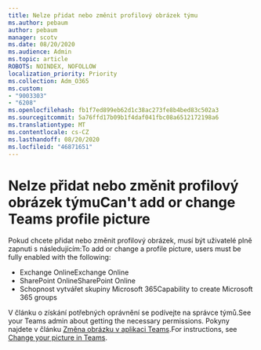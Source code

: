 ```yaml
---
title: Nelze přidat nebo změnit profilový obrázek týmu
ms.author: pebaum
author: pebaum
manager: scotv
ms.date: 08/20/2020
ms.audience: Admin
ms.topic: article
ROBOTS: NOINDEX, NOFOLLOW
localization_priority: Priority
ms.collection: Adm_O365
ms.custom:
- "9003303"
- "6208"
ms.openlocfilehash: fb1f7ed899eb62d1c38ac273fe8b4bed83c502a3
ms.sourcegitcommit: 5a76ffd17b09b1f4daf041fbc08a6512172198a6
ms.translationtype: MT
ms.contentlocale: cs-CZ
ms.lasthandoff: 08/20/2020
ms.locfileid: "46871651"
---
```

# <a name="cant-add-or-change-teams-profile-picture"></a><span data-ttu-id="ebb19-102">Nelze přidat nebo změnit profilový obrázek týmu</span><span class="sxs-lookup"><span data-stu-id="ebb19-102">Can't add or change Teams profile picture</span></span>

<span data-ttu-id="ebb19-103">Pokud chcete přidat nebo změnit profilový obrázek, musí být uživatelé plně zapnuti s následujícím:</span><span class="sxs-lookup"><span data-stu-id="ebb19-103">To add or change a profile picture, users must be fully enabled with the following:</span></span>

- <span data-ttu-id="ebb19-104">Exchange Online</span><span class="sxs-lookup"><span data-stu-id="ebb19-104">Exchange Online</span></span>
- <span data-ttu-id="ebb19-105">SharePoint Online</span><span class="sxs-lookup"><span data-stu-id="ebb19-105">SharePoint Online</span></span>
- <span data-ttu-id="ebb19-106">Schopnost vytvářet skupiny Microsoft 365</span><span class="sxs-lookup"><span data-stu-id="ebb19-106">Capability to create Microsoft 365 groups</span></span>

<span data-ttu-id="ebb19-107">V článku o získání potřebných oprávnění se podívejte na správce týmů.</span><span class="sxs-lookup"><span data-stu-id="ebb19-107">See your Teams admin about getting the necessary permissions.</span></span> <span data-ttu-id="ebb19-108">Pokyny najdete v článku [Změna obrázku v aplikaci Teams](https://support.microsoft.com/office/change-your-picture-in-teams-7a711943-9248-420e-b814-c071aa8d9b9c).</span><span class="sxs-lookup"><span data-stu-id="ebb19-108">For instructions, see [Change your picture in Teams](https://support.microsoft.com/office/change-your-picture-in-teams-7a711943-9248-420e-b814-c071aa8d9b9c).</span></span>